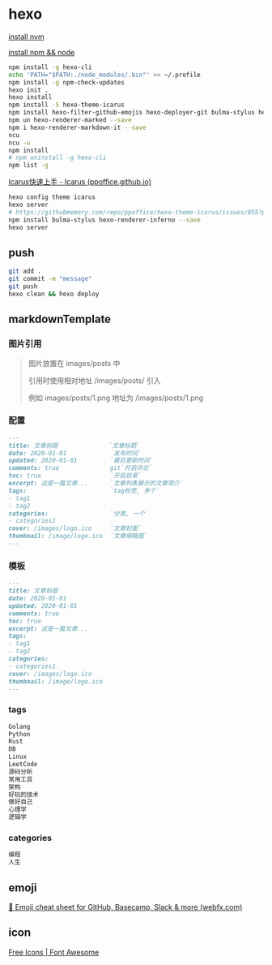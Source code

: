 # hexo

[install nvm](https://github.com/nvm-sh/nvm)

[install npm && node](https://www.runoob.com/w3cnote/nvm-manager-node-versions.html)

``` bash
npm install -g hexo-cli
echo 'PATH="$PATH:./node_modules/.bin"' >> ~/.profile
npm install -g npm-check-updates
hexo init .
hexo install
npm install -S hexo-theme-icarus
npm install hexo-filter-github-emojis hexo-deployer-git bulma-stylus hexo-renderer-inferno --save
npm un hexo-renderer-marked --save
npm i hexo-renderer-markdown-it --save
ncu
ncu -u
npm install
# npm uninstall -g hexo-cli
npm list -g
```

[Icarus快速上手 - Icarus (ppoffice.github.io)](https://ppoffice.github.io/hexo-theme-icarus/uncategorized/icarus快速上手/#install-npm)

``` bash
hexo config theme icarus
hexo server
# https://githubmemory.com/repo/ppoffice/hexo-theme-icarus/issues/855?page=3
npm install bulma-stylus hexo-renderer-inferno --save 
hexo server
```

## push

``` bash
git add .
git commit -m "message"
git push
hexo clean && hexo deploy
```

## markdownTemplate

### 图片引用

> 图片放置在 images/posts 中
> 
> 引用时使用相对地址 /images/posts/ 引入
> 
> 例如 images/posts/1.png 地址为 /images/posts/1.png

### 配置

``` markdown
---
title: 文章标题              `文章标题`
date: 2020-01-01            `发布时间`
updated: 2020-01-01         `最后更新时间`
comments: true              git`开启评论`
toc: true                   `开启目录`
excerpt: 这是一篇文章...      `文章列表展示的文章简介`
tags:                       `tag标签, 多个`
- tag1
- tag2
categories:                 `分类, 一个`
- categories1
cover: /images/logo.ico     `文章封面`
thumbnail: /image/logo.ico  `文章缩略图`
---
```

### 模板

``` markdown
---
title: 文章标题
date: 2020-01-01
updated: 2020-01-01
comments: true
toc: true
excerpt: 这是一篇文章...
tags:
- tag1
- tag2
categories:
- categories1
cover: /images/logo.ico
thumbnail: /image/logo.ico
---
```

### tags

``` xml
Golang
Python
Rust
DB
Linux
LeetCode
源码分析
常用工具
架构
好玩的技术
做好自己
心理学
逻辑学
```

### categories

``` xml
编程
人生
```


## emoji

[🎁 Emoji cheat sheet for GitHub, Basecamp, Slack & more (webfx.com)](https://www.webfx.com/tools/emoji-cheat-sheet/)

## icon

[Free Icons | Font Awesome](https://fontawesome.com/v5.15/icons?d=gallery&p=2&m=free)
